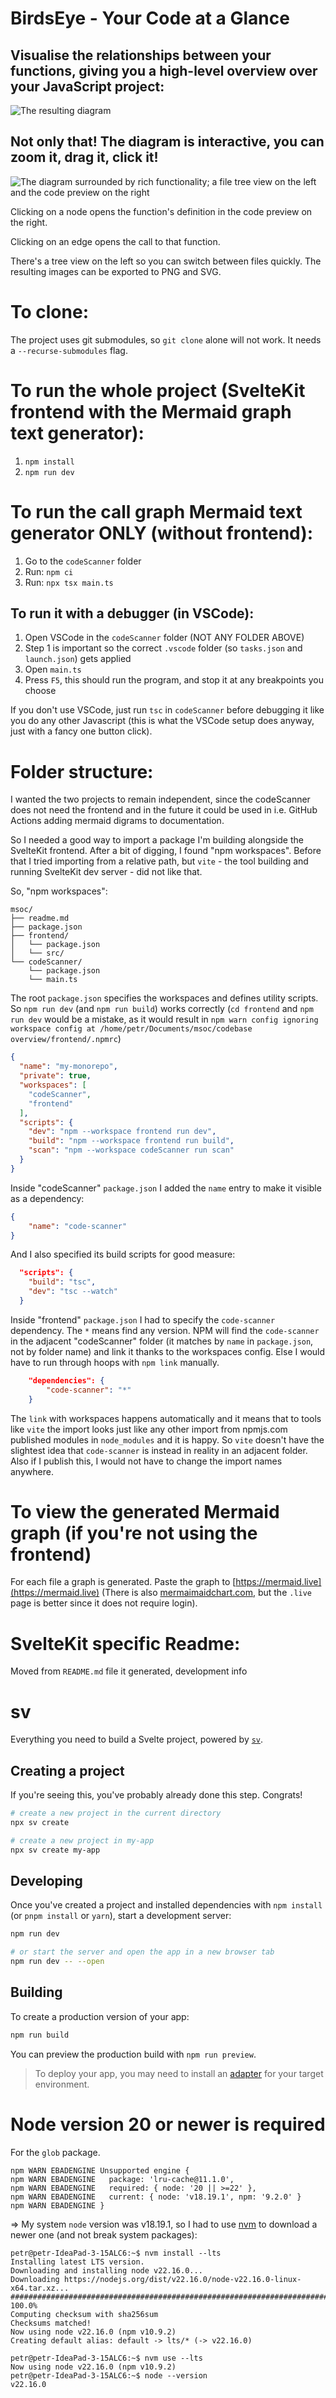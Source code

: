 # BirdsEye - Your Code at a Glance
## Visualise the relationships between your functions, giving you a high-level overview over your JavaScript project:
![The resulting diagram](birdseye-graph-example.png)
## Not only that! The diagram is interactive, you can zoom it, drag it, click it!
![The diagram surrounded by rich functionality; a file tree view on the left and the code preview on the right](birdseye-app-demo.gif)

Clicking on a node opens the function's definition in the code preview on the right.

Clicking on an edge opens the call to that function.

There's a tree view on the left so you can switch between files quickly.
The resulting images can be exported to PNG and SVG.

# To clone:
The project uses git submodules, so `git clone` alone will not work. It needs a `--recurse-submodules` flag.

# To run the whole project (SvelteKit frontend with the Mermaid graph text generator):
1. `npm install`
2. `npm run dev`

# To run the call graph Mermaid text generator ONLY (without frontend):
1. Go to the `codeScanner` folder
2. Run: `npm ci`
3. Run: `npx tsx main.ts`

## To run it with a debugger (in VSCode):

1. Open VSCode in the `codeScanner` folder (NOT ANY FOLDER ABOVE)
2. Step 1 is important so the correct `.vscode` folder (so `tasks.json` and `launch.json`) gets applied
3. Open `main.ts`
4. Press `F5`, this should run the program, and stop it at any breakpoints you choose

If you don't use VSCode, just run `tsc` in `codeScanner` before debugging it like you do any other Javascript (this is what the VSCode setup does anyway, just with a fancy one button click).

# Folder structure:
I wanted the two projects to remain independent, since the codeScanner does not need the frontend and in the future it could be used in i.e. GitHub Actions adding mermaid digrams to documentation.

So I needed a good way to import a package I'm building alongside the SvelteKit frontend.
After a bit of digging, I found "npm workspaces". Before that I tried importing from a relative path, but `vite` - the tool building and running SvelteKit dev server - did not like that.

So, "npm workspaces":

```
msoc/
├── readme.md
├── package.json
├── frontend/
│   └── package.json
│   └── src/
└── codeScanner/
    └── package.json
    └── main.ts
```

The root `package.json` specifies the workspaces and defines utility scripts. 
So `npm run dev` (and `npm run build`) works correctly 
(`cd frontend` and `npm run dev` would be a mistake, as it would result in `npm warn config ignoring workspace config at /home/petr/Documents/msoc/codebase overview/frontend/.npmrc`)

```json
{
  "name": "my-monorepo",
  "private": true,
  "workspaces": [
    "codeScanner",
    "frontend"
  ],
  "scripts": {
    "dev": "npm --workspace frontend run dev",
    "build": "npm --workspace frontend run build",
    "scan": "npm --workspace codeScanner run scan"
  }
}
```

Inside "codeScanner" `package.json` I added the `name` entry to make it visible as a dependency:
```json
{
    "name": "code-scanner"
}
```
And I also specified its build scripts for good measure:

```json
  "scripts": {
    "build": "tsc",
    "dev": "tsc --watch"
  }
```

Inside "frontend" `package.json` I had to specify the `code-scanner` dependency.
The `*` means find any version. NPM will find the `code-scanner` in the adjacent "codeScanner" folder (it matches by `name` in `package.json`, not by folder name) and link it thanks to the workspaces config.
Else I would have to run through hoops with `npm link` manually. 

```json
	"dependencies": {
		"code-scanner": "*"
	}
```

The `link` with workspaces happens automatically and it means that to tools like `vite` the import looks just like any other import from npmjs.com published modules in  `node_modules` and it is happy. So `vite` doesn't have the slightest idea that `code-scanner` is instead in reality in an adjacent folder.
Also if I publish this, I would not have to change the import names anywhere.

# To view the generated Mermaid graph (if you're not using the frontend)
For each file a graph is generated. Paste the graph to [https://mermaid.live](https://mermaid.live)
(There is also [mermaimaidchart.com](mermaimaidchart.com), but the `.live` page is better since it does not require login).

# SvelteKit specific Readme:
Moved from `README.md` file it generated, development info

# sv

Everything you need to build a Svelte project, powered by [`sv`](https://github.com/sveltejs/cli).

## Creating a project

If you're seeing this, you've probably already done this step. Congrats!

```bash
# create a new project in the current directory
npx sv create

# create a new project in my-app
npx sv create my-app
```

## Developing

Once you've created a project and installed dependencies with `npm install` (or `pnpm install` or `yarn`), start a development server:

```bash
npm run dev

# or start the server and open the app in a new browser tab
npm run dev -- --open
```

## Building

To create a production version of your app:

```bash
npm run build
```

You can preview the production build with `npm run preview`.

> To deploy your app, you may need to install an [adapter](https://svelte.dev/docs/kit/adapters) for your target environment.


# Node version 20 or newer is required
For the `glob` package.
```
npm WARN EBADENGINE Unsupported engine {
npm WARN EBADENGINE   package: 'lru-cache@11.1.0',
npm WARN EBADENGINE   required: { node: '20 || >=22' },
npm WARN EBADENGINE   current: { node: 'v18.19.1', npm: '9.2.0' }
npm WARN EBADENGINE }
```
=> My system `node` version was v18.19.1, so I had to use [nvm](https://github.com/nvm-sh/nvm?tab=readme-ov-file#installing-and-updating) to download a newer one (and not break system packages):

```
petr@petr-IdeaPad-3-15ALC6:~$ nvm install --lts
Installing latest LTS version.
Downloading and installing node v22.16.0...
Downloading https://nodejs.org/dist/v22.16.0/node-v22.16.0-linux-x64.tar.xz...
####################################################################################################################################################################################### 100.0%
Computing checksum with sha256sum
Checksums matched!
Now using node v22.16.0 (npm v10.9.2)
Creating default alias: default -> lts/* (-> v22.16.0)
```

```
petr@petr-IdeaPad-3-15ALC6:~$ nvm use --lts
Now using node v22.16.0 (npm v10.9.2)
petr@petr-IdeaPad-3-15ALC6:~$ node --version
v22.16.0
```